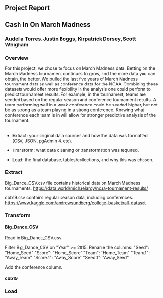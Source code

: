 ## Project Report

## Cash In On March Madness

### Audelia Torres, Justin Boggs, Kirpatrick Dorsey, Scott Whigham

### Overview

For this project, we chose to focus on March Madness data. Betting on the March Madness tournament continues to grow, and the more data you can obtain, the better. We pulled the last five years of March Madness tournament data as well as conference data for the NCAA. Combining these datasets would offer more flexibility in the analysis one could perform to predict tournament results. For example, in the tournament, teams are seeded based on the regular season and conference tournament results. A team performing well in a weak conference could be seeded higher, but not be as strong as a team playing in a strong conference. Knowing what conference each team is in will allow for stronger predictive analysis of the tournament. 
######

* **E**xtract: your original data sources and how the data was formatted (CSV, JSON, pgAdmin 4, etc).

* **T**ransform: what data cleaning or transformation was required.

* **L**oad: the final database, tables/collections, and why this was chosen.

### Extract
Big_Dance_CSV.csv file contains historical data on March Madness tournaments.
https://data.world/michaelaroy/ncaa-tournament-results/

cbb19.csv contains regular season data, including conferences.
https://www.kaggle.com/andrewsundberg/college-basketball-dataset


### Transform
#### Big_Dance_CSV
Read in Big_Dance_CSV.csv

Filter Big_Dance_CSV on "Year" >= 2015.
Rename the columns:    "Seed":    "Home_Seed"
                       "Score":   "Home_Score"
                       "Team":    "Home_Team" 
                       "Team.1":  "Away_Team" 
                       "Score.1": "Away_Score"
                       "Seed.1":   "Away_Seed" 

Add the conference column.
                       

#### cbb19



### Load
